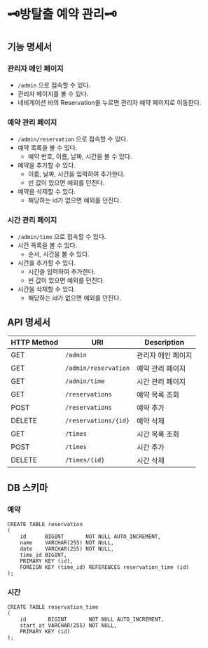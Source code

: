 # 🗝️방탈출 예약 관리🗝️

## 기능 명세서

### 관리자 메인 페이지

- `/admin` 으로 접속할 수 있다.
- 관리자 페이지를 볼 수 있다.
- 네비게이션 바의 Reservation을 누르면 관리자 예약 페이지로 이동한다.

### 예약 관리 페이지

- `/admin/reservation` 으로 접속할 수 있다.
- 예약 목록을 볼 수 있다.
    - 예약 번호, 이름, 날짜, 시간을 볼 수 있다.
- 예약을 추가할 수 있다.
    - 이름, 날짜, 시간을 입력하여 추가한다.
    - 빈 값이 있으면 예외를 던진다.
- 예약을 삭제할 수 있다.
    - 해당하는 id가 없으면 예외를 던진다.

### 시간 관리 페이지

- `/admin/time` 으로 접속할 수 있다.
- 시간 목록을 볼 수 있다.
    - 순서, 시간을 볼 수 있다.
- 시간을 추가할 수 있다.
    - 시간을 입력하여 추가한다.
    - 빈 값이 있으면 예외를 던진다.
- 시간을 삭제할 수 있다.
    - 해당하는 id가 없으면 예외를 던진다.

## API 명세서

| HTTP Method | URI                  | Description |
|-------------|----------------------|-------------|
| GET         | `/admin`             | 관리자 메인 페이지  | 
| GET         | `/admin/reservation` | 예약 관리 페이지   |
| GET         | `/admin/time`        | 시간 관리 페이지   |
| GET         | `/reservations`      | 예약 목록 조회    |
| POST        | `/reservations`      | 예약 추가       | 
| DELETE      | `/reservations/{id}` | 예약 삭제       |
| GET         | `/times`             | 시간 목록 조회    |
| POST        | `/times`             | 시간 추가       | 
| DELETE      | `/times/{id}`        | 시간 삭제       |

## DB 스키마

### 예약

```mysql
CREATE TABLE reservation
(
    id      BIGINT       NOT NULL AUTO_INCREMENT,
    name    VARCHAR(255) NOT NULL,
    date    VARCHAR(255) NOT NULL,
    time_id BIGINT,
    PRIMARY KEY (id),
    FOREIGN KEY (time_id) REFERENCES reservation_time (id)
);
```

### 시간

```mysql
CREATE TABLE reservation_time
(
    id       BIGINT       NOT NULL AUTO_INCREMENT,
    start_at VARCHAR(255) NOT NULL,
    PRIMARY KEY (id)
);
```
